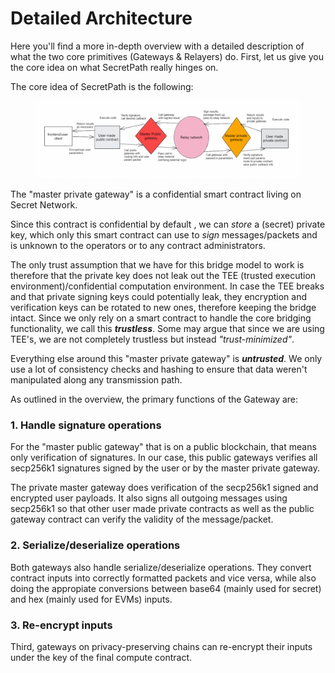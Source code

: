 # Detailed Architecture

Here you'll find a more in-depth overview with a detailed description of what the two core primitives (Gateways & Relayers) do. First, let us give you the core idea on what SecretPath really hinges on.&#x20;

The core idea of SecretPath is the following:&#x20;

<div data-full-width="true">

<figure><img src="../../../../../.gitbook/assets/image (12).png" alt=""><figcaption></figcaption></figure>

</div>

The "master private gateway" is a confidential smart contract living on Secret Network.&#x20;

Since this contract is confidential by default , we can _store_ a (secret) private key, which only this smart contract can use to _sign_ messages/packets and is unknown to the operators or to any contract administrators.&#x20;

The only trust assumption that we have for this bridge model to work is therefore that the private key does not leak out the TEE (trusted execution environment)/confidential computation environment. In case the TEE breaks and that private signing keys could potentially leak, they encryption and verification keys can be rotated to new ones, therefore keeping the bridge intact. Since we only rely on a smart contract to handle the core bridging functionality, we call this _**trustless**_. Some may argue that since we are using TEE's, we are not completely trustless but instead _"trust-minimized"_.

Everything else around this "master private gateway" is _**untrusted**_. We only use a lot of consistency checks and hashing to ensure that data weren't manipulated along any transmission path.&#x20;

As outlined in the overview, the primary functions of the Gateway are:&#x20;

### 1. Handle signature operations

For the "master public gateway"  that is on a public blockchain, that means only verification of signatures. In our case, this public gateways verifies all secp256k1 signatures signed by the user or by the master private gateway.&#x20;

The private master gateway does verification of the secp256k1 signed and encrypted user payloads. It also signs all outgoing messages using secp256k1 so that other user made private contracts as well as the public gateway contract can verify the validity of the message/packet.

### 2.  Serialize/deserialize operations&#x20;

Both gateways also handle serialize/deserialize operations. They convert contract inputs into correctly formatted packets and vice versa, while also doing the appropiate conversions between base64 (mainly used for secret) and hex (mainly used for EVMs) inputs.

### 3. Re-encrypt inputs&#x20;

Third, gateways on privacy-preserving chains can re-encrypt their inputs under the key of the final compute contract.

